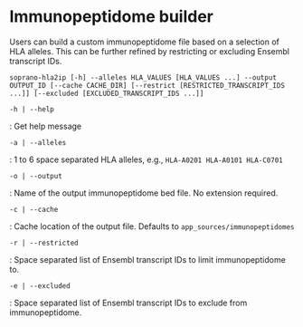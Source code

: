 # Immunopeptidome builder

Users can build a custom immunopeptidome file based on a selection of HLA
alleles. This can be further refined by restricting or excluding Ensembl
transcript IDs.

```shell
soprano-hla2ip [-h] --alleles HLA_VALUES [HLA_VALUES ...] --output OUTPUT_ID [--cache CACHE_DIR] [--restrict [RESTRICTED_TRANSCRIPT_IDS ...]] [--excluded [EXCLUDED_TRANSCRIPT_IDS ...]]
```

`-h | --help`

:   Get help message

`-a | --alleles`

:   1 to 6 space separated HLA alleles, e.g., `HLA-A0201 HLA-A0101 HLA-C0701`

`-o | --output`

:   Name of the output immunopeptidome bed file. No extension required.

`-c | --cache`

:   Cache location of the output file. Defaults to
`app_sources/immunopeptidomes`

`-r | --restricted`

:   Space separated list of Ensembl transcript IDs to limit immunopeptidome to.

`-e | --excluded`

:   Space separated list of Ensembl transcript IDs to exclude from
immunopeptidome.
